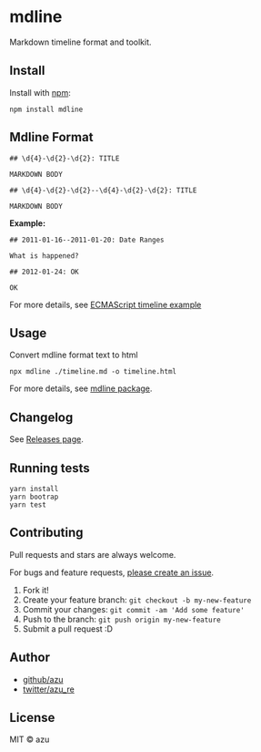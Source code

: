 # mdline

Markdown timeline format and toolkit.

## Install

Install with [npm](https://www.npmjs.com/):

    npm install mdline

## Mdline Format

```
## \d{4}-\d{2}-\d{2}: TITLE

MARKDOWN BODY

## \d{4}-\d{2}-\d{2}--\d{4}-\d{2}-\d{2}: TITLE

MARKDOWN BODY
```

**Example:**

```
## 2011-01-16--2011-01-20: Date Ranges

What is happened?

## 2012-01-24: OK

OK
```

For more details, see [ECMAScript timeline example](packages/mdline-parser/test/snapshots/ecmascript/input.md)

## Usage

Convert mdline format text to html

    npx mdline ./timeline.md -o timeline.html

For more details, see [mdline package](./packages/mdline).

## Changelog

See [Releases page](https://github.com/azu/mdline/releases).

## Running tests

    yarn install
    yarn bootrap
    yarn test

## Contributing

Pull requests and stars are always welcome.

For bugs and feature requests, [please create an issue](https://github.com/azu/mdline/issues).

1. Fork it!
2. Create your feature branch: `git checkout -b my-new-feature`
3. Commit your changes: `git commit -am 'Add some feature'`
4. Push to the branch: `git push origin my-new-feature`
5. Submit a pull request :D

## Author

- [github/azu](https://github.com/azu)
- [twitter/azu_re](https://twitter.com/azu_re)

## License

MIT © azu
